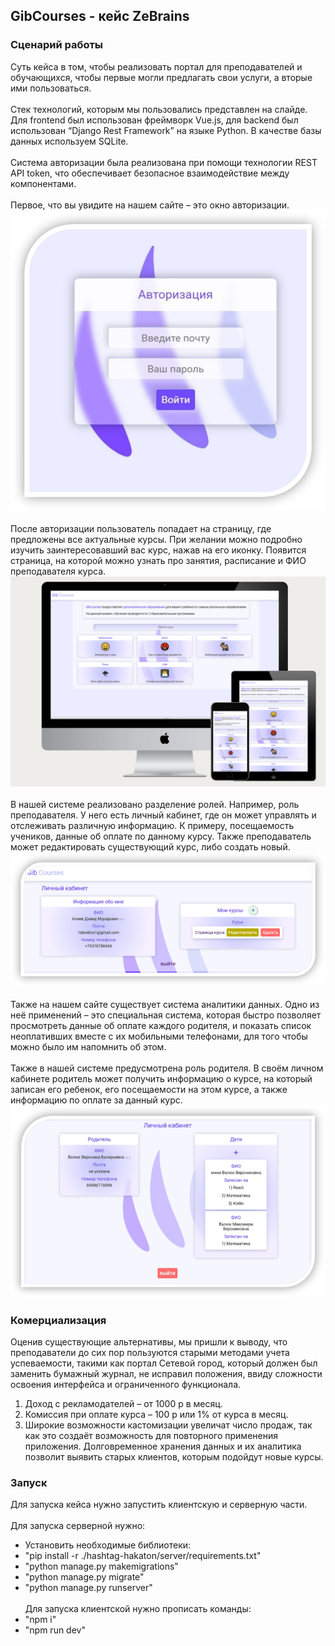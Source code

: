 GibCourses - кейс ZeBrains
---
### Сценарий работы
Суть кейса в том, чтобы реализовать портал для преподавателей и обучающихся, чтобы первые могли предлагать свои услуги, а вторые ими пользоваться.
<br><br>
Стек технологий, которым мы пользовались представлен на слайде. Для frontend был использован фреймворк Vue.js, для backend был использован “Django Rest Framework” на языке Python. В качестве базы данных используем SQLite.
<br><br>
Система авторизации была реализована при помощи технологии REST API token, что обеспечивает безопасное взаимодействие между компонентами.
<br><br>
Первое, что вы увидите на нашем сайте – это окно авторизации.
![Авторизация](https://github.com/MakandIv/img_git_brute_forse/raw/main/auth.jpg)
<br><br>
После авторизации пользователь попадает на страницу, где предложены все актуальные курсы. При желании можно подробно изучить заинтересовавший вас курс, нажав на его иконку. Появится страница, на которой можно узнать про занятия, расписание и ФИО преподавателя курса.
![Курсы](https://github.com/MakandIv/img_git_brute_forse/raw/main/pr.png)
<br><br>
В нашей системе реализовано разделение ролей. Например, роль преподавателя. У него есть личный кабинет, где он может управлять и отслеживать различную информацию. К примеру, посещаемость учеников, данные об оплате по данному курсу. Также преподаватель может редактировать существующий курс, либо создать новый.
![ЛК препода](https://github.com/MakandIv/img_git_brute_forse/raw/main/Рисунок1.png)
<br><br>
Также на нашем сайте существует система аналитики данных. Одно из неё применений – это специальная система, которая быстро позволяет просмотреть данные об оплате каждого родителя, и показать список неоплативших вместе с их мобильными телефонами, для того чтобы можно было им напомнить об этом.
<br><br>
Также в нашей системе предусмотрена роль родителя. В своём личном кабинете родитель может получить информацию о курсе, на который записан его ребенок, его посещаемости на этом курсе, а также информацию по оплате за данный курс.
![ЛК препода](https://github.com/MakandIv/img_git_brute_forse/raw/main/Рисунок2.png)

### Комерциализация
Оценив существующие альтернативы, мы пришли к выводу, что преподаватели до сих пор пользуются старыми методами учета успеваемости, такими как портал Сетевой город, который должен был заменить бумажный журнал, не исправил положения, ввиду сложности освоения интерфейса и ограниченного функционала.
1) Доход с рекламодателей – от 1000 р в месяц.
2) Комиссия при оплате курса – 100 р или 1% от курса в месяц.
3) Широкие возможности кастомизации увеличат число продаж, так как это создаёт возможность для повторного применения приложения.
Долговременное хранения данных и их аналитика позволит выявить старых клиентов, которым подойдут новые курсы.

### Запуск
Для запуска кейса нужно запустить клиентскую и серверную части.
<br><br>
Для запуска серверной нужно:
* Установить необходимые библиотеки:
* "pip install -r ./hashtag-hakaton/server/requirements.txt"
* "python manage.py makemigrations"
* "python manage.py migrate"
* "python manage.py runserver"
<br><br>
Для запуска клиентской нужно прописать команды: 
* "npm i"
* "npm run dev"